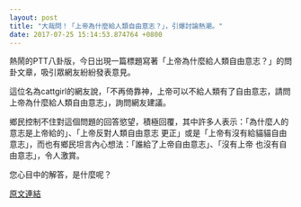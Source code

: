 ```yaml
---
layout: post
title: "大哉問！「上帝為什麼給人類自由意志？」，引爆討論熱潮。"
date: 2017-07-25 15:14:53.874764 +0800
---
```


熱鬧的PTT八卦版，今日出現一篇標題寫著「上帝為什麼給人類自由意志？」的問卦文章，吸引眾網友紛紛發表意見。

這位名為cattgirl的網友說，「不再倚靠神，上帝可以不給人類有了自由意志，請問上帝為什麼給人類自由意志」，詢問網友建議。

鄉民控制不住對這個問題的回答慾望，積極回覆，其中許多人表示：「為什麼人的意志是上帝給的」、「上帝反對人類自由意志 更正」或是「上帝有沒有給貓貓自由意志」，而也有鄉民坦言內心想法：「誰給了上帝自由意志」、「沒有上帝 也沒有自由意志」，令人激賞。

您心目中的解答，是什麼呢？

<a href = "https://www.ptt.cc/bbs/Gossiping/M.1500924704.A.FAD.html">原文連結</a>

